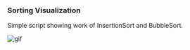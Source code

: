 ### Sorting Visualization

Simple script showing work of InsertionSort and BubbleSort.

![gif](https://i.giphy.com/xUA7bd40HT9PZ78vzW.gif)
